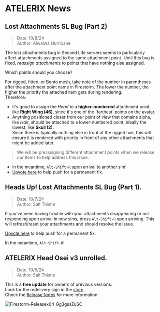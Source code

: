 # **ATELERIX** News

## Lost Attachments SL Bug (Part 2)
>Date: 10/8/24\
>Author: Aiwaiwa Hurricane

The lost attachments bug in Second Life servers seems to particularly affect attachments assigned to the same attachment point. Until this bug is fixed, _reassign attachments_ to points that have nothing else assigned.

Which points should you choose?

For rigged, fitted, or Bento mesh, take note of the number in parentheses after the attachment point name in Firestorm.
The lower the number, the higher the priority the attached item gets during rendering.\
Therefore:

* It's good to assign the _Head_ to a **higher-numbered** attachment point, like **Right Wing (46)**, since it's one of the 'farthest' points on the avatar.
* Anything positioned closer from our point of view that contains alpha, like _Hair_, should be attached to a lower-numbered point, ideally the lowest, like **Skull (2)**.\
Since there is typically nothing else in front of the rigged hair, this will ensure it is rendered with priority in front of any other attachments that might be added later.

> We will be preassigning different attachment points when we release our items to help address this issue.

* In the meantime, `Alt-Shift-R` upon arrival to another sim!
* [Upvote here](https://feedback.secondlife.com/server-bugs/p/attachment-loss-on-rc-channel-2024-08-2910619830788) to help push for a permanent fix.

## Heads Up! Lost Attachments SL Bug (Part 1).
>Date: 10/7/24\
>Author: Salt Thistle

If you've been having trouble with your attachments disappearing or not responding upon arrival in new sims, 
press `Alt-Shift-R` upon arriving. This will refresh/reset your attachments and should resolve the issue.

[Upvote here](https://feedback.secondlife.com/server-bugs/p/attachment-loss-on-rc-channel-2024-08-2910619830788) to help push for a permanent fix.

In the meantime, `Alt-Shift-R`!

## **ATELERIX Head Osei v3** unrolled.
> Date: 10/5/24\
> Author: Salt Thistle

This is a **free update** for owners of previous versions.\
Look for the redelivery sign in the [store](https://maps.secondlife.com/secondlife/Ethos/187/116/501).\
Check the [Release Notes](/store/atelerix/head-osei-v3-release-notes) for more information.

![Firestorm-Releasex64_Gg3gssZuSC](https://github.com/user-attachments/assets/912ec56b-b064-475d-8de7-b0353380caaa)


